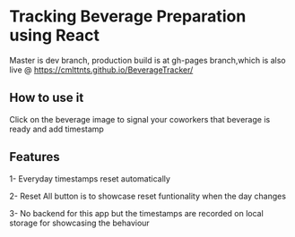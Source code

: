 # Tracking Beverage Preparation using React

Master is dev branch, production build is at gh-pages branch,which is also live @ https://cmlttnts.github.io/BeverageTracker/

## How to use it

 Click on the beverage image to signal your coworkers that beverage is ready and add timestamp


## Features

 1- Everyday timestamps reset automatically

 2- Reset All button is to showcase reset funtionality when the day changes

 3- No backend for this app but the timestamps are recorded on local storage for showcasing the behaviour
